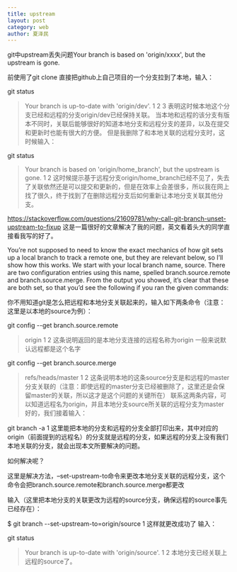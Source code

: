 ```yaml
---
title: upstream
layout: post
category: web
author: 夏泽民
---
```

git中upstream丢失问题Your branch is based on 'origin/xxxx', but the upstream is gone.
<!-- more -->
前使用了git clone 直接把github上自己项目的一个分支拉到了本地，输入：

git status

>Your branch is up-to-date with 'origin/dev'.
1
2
3
表明这时候本地这个分支已经和远程的分支origin/dev已经保持关联。
当本地和远程的该分支有版本不同时，关联后能够很好的知道本地分支和远程分支的差异，以及在提交和更新时也能有很大的方便。
但是我删除了和本地关联的远程分支时，这时候输入：

git status
>Your branch is based on 'origin/home_branch', but the upstream is gone.
1
2
这时候提示基于远程分支origin/home_branch已经不见了，失去了关联依然还是可以提交和更新的，但是在效率上会差很多，所以我在网上找了很久，终于找到了在删除远程分支后如何重新让本地分支关联其他分支。

https://stackoverflow.com/questions/21609781/why-call-git-branch-unset-upstream-to-fixup
这是一篇很好的文章解决了我的问题，英文看着头大的同学直接看我写的好了。

You’re not supposed to need to know the exact mechanics of how git sets up a local branch to track a remote one, but they are relevant below, so I’ll show how this works. We start with your local branch name, source. There are two configuration entries using this name, spelled branch.source.remote and branch.source.merge. From the output you showed, it’s clear that these are both set, so that you’d see the following if you ran the given commands:

你不用知道git是怎么把远程和本地分支关联起来的，输入如下两条命令（注意：这里是以本地的source为例）：

git config --get branch.source.remote
>origin
1
2
这条说明返回的是本地分支连接的远程名称为origin 一般来说默认远程都是这个名字

git config --get branch.source.merge
>refs/heads/master
1
2
这条说明本地的这条source分支是和远程的master分支关联的（注意：即使远程的master分支已经被删除了，这里还是会保留master的关联，所以这才是这个问题的关键所在）
联系这两条内容，可以知道远程名为origin，并且本地分支source所关联的远程分支为master
好的，我们接着输入：

git branch -a
1
这里能把本地的分支和远程的分支全部打印出来，其中对应的origin（前面提到的远程名）的分支就是远程的分支，如果远程的分支上没有我们本地关联的分支，就会出现本文所要解决的问题。

如何解决呢？

这里是解决方法，–set-upstream-to命令来更改本地分支关联的远程分支，这个命令会把branch.source.remote和branch.source.merge都更改

输入（这里把本地分支的关联更改为远程的source分支，确保远程的source事先已经存在）：

$ git branch --set-upstream-to=origin/source
1
这样就更改成功了
输入：

git status
>Your branch is up-to-date with 'origin/source'.
1
2
本地分支已经关联上远程的source了。
